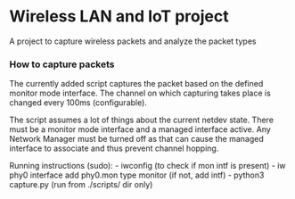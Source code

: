 # Wireless LAN and IoT project

A project to capture wireless packets and analyze the packet types

### How to capture packets

The currently added script captures the packet based on
the defined monitor mode interface. The channel on which
capturing takes place is changed every 100ms (configurable).

The script assumes a lot of things about the current netdev state.
There must be a monitor mode interface and a managed interface
active. Any Network Manager must be turned off as that can cause
the managed interface to associate and thus prevent channel
hopping.

Running instructions (sudo):
    - iwconfig (to check if mon intf is present)
    - iw phy0 interface add phy0.mon type monitor (if not, add intf)
    - python3 capture.py (run from ./scripts/ dir only)

